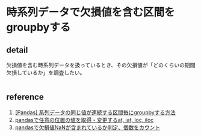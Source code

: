 # 時系列データで欠損値を含む区間をgroupbyする

## detail

欠損値を含む時系列データを扱っているとき、その欠損値が「どのくらいの期間欠損しているか」を調査したい。

```console
```

## reference

1. [[Pandas] 系列データの同じ値が連続する区間毎にgroupbyする方法](http://ynomura.dip.jp/archives/2020/08/pandas-groupby.html)
2. [pandasで任意の位置の値を取得・変更するat, iat, loc, iloc](https://note.nkmk.me/python-pandas-at-iat-loc-iloc/)
3. [pandasで欠損値NaNが含まれているか判定、個数をカウント](https://note.nkmk.me/python-pandas-nan-judge-count/)
